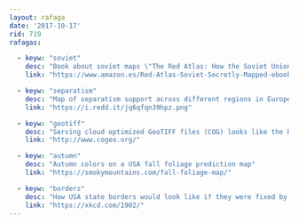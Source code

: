 ```yaml
---
layout: rafaga
date: '2017-10-17'
rid: 719
rafagas:

  - keyw: "soviet"
    desc: "Book about soviet maps \"The Red Atlas: How the Soviet Union secretly mapped the world\""
    link: "https://www.amazon.es/Red-Atlas-Soviet-Secretly-Mapped-ebook/dp/B0762LFB6T/"

  - keyw: "separatism"
    desc: "Map of separatism support across different regions in Europe"
    link: "https://i.redd.it/jq6qfqn39hpz.png"

  - keyw: "geotiff"
    desc: "Serving cloud optimized GeoTIFF files (COG) looks like the best compromise between quality and speed"
    link: "http://www.cogeo.org/"

  - keyw: "autumn"
    desc: "Autumn colors on a USA fall foliage prediction map"
    link: "https://smokymountains.com/fall-foliage-map/"

  - keyw: "borders"
    desc: "How USA state borders would look like if they were fixed by a graphic designer"
    link: "https://xkcd.com/1902/"
---
```

